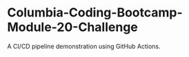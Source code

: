 # Columbia-Coding-Bootcamp-Module-20-Challenge
A CI/CD pipeline demonstration using GitHub Actions.
